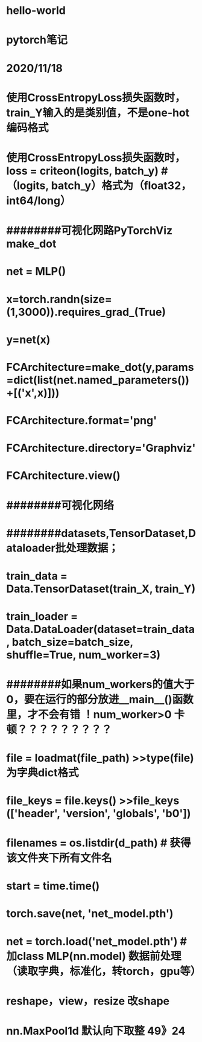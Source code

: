 # hello-world
# pytorch笔记
# 2020/11/18
# 使用CrossEntropyLoss损失函数时，train_Y输入的是类别值，不是one-hot编码格式 	

# 使用CrossEntropyLoss损失函数时，loss = criteon(logits, batch_y) #（logits, batch_y）格式为（float32，int64/long）

# ########可视化网路PyTorchViz make_dot
# net = MLP()
# x=torch.randn(size=(1,3000)).requires_grad_(True)
# y=net(x)
# FCArchitecture=make_dot(y,params=dict(list(net.named_parameters())+[('x',x)]))
# FCArchitecture.format='png'
# FCArchitecture.directory='Graphviz'
# FCArchitecture.view()
# ########可视化网络

# ########datasets,TensorDataset,Dataloader批处理数据；
# train_data = Data.TensorDataset(train_X, train_Y)
# train_loader = Data.DataLoader(dataset=train_data, batch_size=batch_size, shuffle=True, num_worker=3)
# ########如果num_workers的值大于0，要在运行的部分放进__main__()函数里，才不会有错  ！num_worker>0 卡顿？？？？？？？？？

# file = loadmat(file_path) >>type(file)为字典dict格式
# file_keys = file.keys()   >>file_keys (['__header__', '__version__', '__globals__', 'b0'])

# filenames = os.listdir(d_path) # 获得该文件夹下所有文件名

# start = time.time()

# torch.save(net, 'net_model.pth')
# net = torch.load('net_model.pth')  #加class MLP(nn.model)  数据前处理（读取字典，标准化，转torch，gpu等）

# reshape，view，resize 改shape

# nn.MaxPool1d 默认向下取整 49》24
